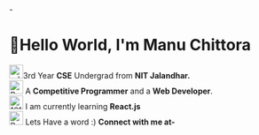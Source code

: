 <!DOCTYPE html>
<html lang="en">
<head>
    <meta charset="utf-8">
    <meta name="viewport" content="width=device-width, initial-scale=1">
    <!-- Bootstrap CSS -->
    <link rel="stylesheet" href="https://cdn.jsdelivr.net/npm/bootstrap@5.0.2/dist/css/bootstrap.min.css">
    <!-- Bootstrap Font Icon CSS -->
    <link rel="stylesheet" href="https://cdn.jsdelivr.net/npm/bootstrap-icons@1.5.0/font/bootstrap-icons.css">
</head>
- <h1>👋Hello World, I'm Manu Chittora</h1>
<a href="https://imgbb.com/"><img src="https://i.ibb.co/svDgWRt/education-png-23447-1.png" alt="education-png-23447-1" width="25px" height="25px" border="0" /></a>3rd Year <b>CSE</b> Undergrad from <b>NIT Jalandhar.</b>
<br>
<a href="https://ibb.co/rQbjjXn"><img src="https://i.ibb.co/PrTLLVB/Png-Item-1757464.png" width="25px" height="25px" alt="Png-Item-1757464" border="0"></a> A <b>Competitive Programmer</b> and a <b>Web Developer</b>.
<br>
<a href="https://imgbb.com/"><img src="https://i.ibb.co/t4Lj7jT/1611079.png" alt="1611079" width="25px" height="25px" border="0"></a> I am currently learning <b>React.js</b>
<br>
<a href="https://imgbb.com/"><img src="https://i.ibb.co/Vpm169Z/Png-Item-1509167.png" alt="Png-Item-1509167"  width="25px" height="25px" border="0"></a> Lets Have a word :) <b> Connect with me at-</b>
<br>
        <!---
        <body>
  <a href="http://example.com/" ><button style="width:200px; height:30px;
  background: #f09433; background: -moz-linear-gradient(45deg, #f09433 0%, #e6683c 25%, #dc2743 50%, #cc2366 75%, #bc1888 100%); 
background: -webkit-linear-gradient(45deg, #f09433 0%,#e6683c 25%,#dc2743 50%,#cc2366 75%,#bc1888 100%); 
background: linear-gradient(45deg, #f09433 0%,#e6683c 25%,#dc2743 50%,#cc2366 75%,#bc1888 100%); 
filter: progid:DXImageTransform.Microsoft.gradient( startColorstr='#f09433', endColorstr='#bc1888',GradientType=1 );
  " type="button">@manuchittora</button ></a>
</body>
<button type="button" ><i class="bi-instagram"></i> <div >Bootstrap Button</div></button>

- 👀 I’m interested in Full Stack Web Development
- 🌱 I’m currently learning MongoDB
- 
-     <h4>Username- @manu-chittora</h4>

manu-chittora/manu-chittora is a ✨ special ✨ repository because its `README.md` (this file) appears on your GitHub profile.
You can click the Preview link to take a look at your changes.
--->
